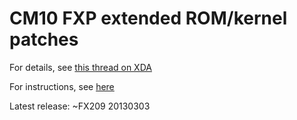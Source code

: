 CM10 FXP extended ROM/kernel patches
====================================

For details, see [this thread on XDA](http://forum.xda-developers.com/showthread.php?t=2048807)

For instructions, see [here](https://github.com/M66B/cm10-fxp-extended/blob/master/readme.txt)

Latest release: ~FX209 20130303
